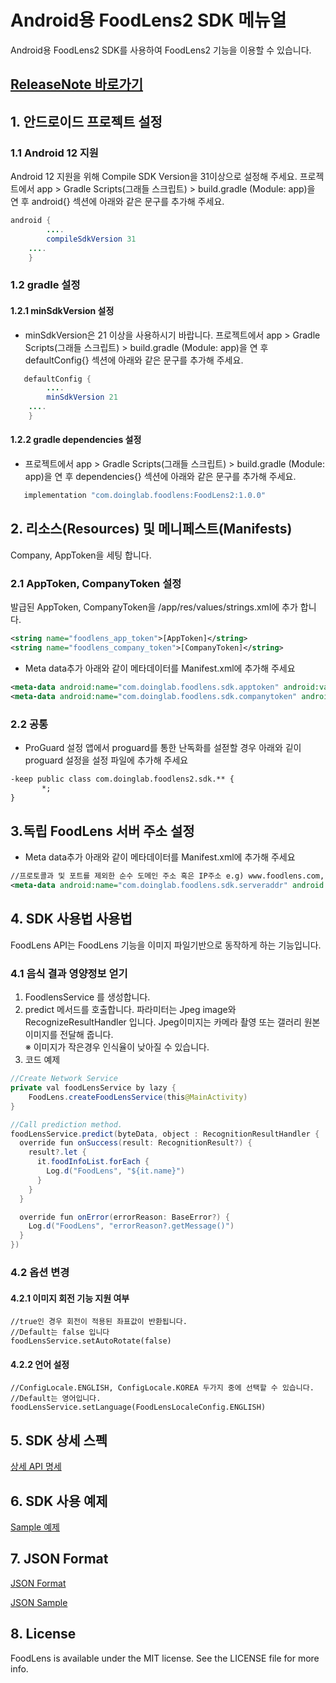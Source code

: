 # Android용 FoodLens2 SDK 메뉴얼

Android용 FoodLens2 SDK를 사용하여 FoodLens2 기능을 이용할 수 있습니다. 

## [ReleaseNote 바로가기](ReleaseNote.md)

## 1. 안드로이드 프로젝트 설정

### 1.1 Android 12 지원
Android 12 지원을 위해 Compile SDK Version을 31이상으로 설정해 주세요. 프로젝트에서 app > Gradle Scripts(그래들 스크립트) > build.gradle (Module: app)을 연 후 android{} 섹션에 아래와 같은 문구를 추가해 주세요.

```java
android {
        ....
        compileSdkVersion 31
	....       
    }
```

### 1.2 gradle 설정
#### 1.2.1 minSdkVersion 설정
- minSdkVersion은 21 이상을 사용하시기 바랍니다. 프로젝트에서 app > Gradle Scripts(그래들 스크립트) > build.gradle (Module: app)을 연 후 defaultConfig{} 섹션에 아래와 같은 문구를 추가해 주세요.
```java
   defaultConfig {
        ....
        minSdkVersion 21
	....       
    }
```
#### 1.2.2 gradle dependencies 설정
- 프로젝트에서 app > Gradle Scripts(그래들 스크립트) > build.gradle (Module: app)을 연 후 dependencies{} 섹션에 아래와 같은 문구를 추가해 주세요.
```java
   implementation "com.doinglab.foodlens:FoodLens2:1.0.0"
```

## 2. 리소스(Resources) 및 메니페스트(Manifests) 
Company, AppToken을 세팅 합니다.

### 2.1 AppToken, CompanyToken 설정
발급된 AppToken, CompanyToken을 /app/res/values/strings.xml에 추가 합니다.
```xml
<string name="foodlens_app_token">[AppToken]</string>
<string name="foodlens_company_token">[CompanyToken]</string>
```

* Meta data추가
아래와 같이 메타데이터를 Manifest.xml에 추가해 주세요
```xml
<meta-data android:name="com.doinglab.foodlens.sdk.apptoken" android:value="@string/foodlens_app_token"/> 
<meta-data android:name="com.doinglab.foodlens.sdk.companytoken" android:value="@string/foodlens_company_token"/> 
```

### 2.2 공통
* ProGuard 설정
앱에서 proguard를 통한 난독화를 설젇할 경우 아래와 깉이 proguard 설정을 설정 파일에 추가해 주세요
```xml
-keep public class com.doinglab.foodlens2.sdk.** {
       *;
}
```

## 3.독립 FoodLens 서버 주소 설정
 - Meta data추가 
   아래와 같이 메타데이터를 Manifest.xml에 추가해 주세요
```xml
//프로토콜과 및 포트를 제외한 순수 도메인 주소 혹은 IP주소 e.g) www.foodlens.com, 123.222.100.10
<meta-data android:name="com.doinglab.foodlens.sdk.serveraddr" android:value="[server_address]"/> 
```  

## 4. SDK 사용법 사용법
FoodLens API는 FoodLens 기능을 이미지 파일기반으로 동작하게 하는 기능입니다.

### 4.1 음식 결과 영양정보 얻기
1. FoodlensService 를 생성합니다.
2. predict 메서드를 호출합니다.
파라미터는 Jpeg image와 RecognizeResultHandler 입니다. 
Jpeg이미지는 카메라 촬영 또는 갤러리 원본 이미지를 전달해 줍니다.  
※ 이미지가 작은경우 인식율이 낮아질 수 있습니다.  
3. 코드 예제
```java
//Create Network Service
private val foodLensService by lazy {
    FoodLens.createFoodLensService(this@MainActivity)
}

//Call prediction method.
foodLensService.predict(byteData, object : RecognitionResultHandler {
  override fun onSuccess(result: RecognitionResult?) {
    result?.let {
      it.foodInfoList.forEach {
        Log.d("FoodLens", "${it.name}")
      }
    }
  }

  override fun onError(errorReason: BaseError?) {
    Log.d("FoodLens", "errorReason?.getMessage()")
  }
})
```

### 4.2 옵션 변경
#### 4.2.1 이미지 회전 기능 지원 여부
```
//true인 경우 회전이 적용된 좌표값이 반환됩니다.
//Default는 false 입니다
foodLensService.setAutoRotate(false)
```
#### 4.2.2 언어 설정
```
//ConfigLocale.ENGLISH, ConfigLocale.KOREA 두가지 중에 선택할 수 있습니다.
//Default는 영어입니다.
foodLensService.setLanguage(FoodLensLocaleConfig.ENGLISH)
```

## 5. SDK 상세 스펙  
[상세 API 명세](https://doinglab.github.io/foodlens2sdk/android/index.html)  

## 6. SDK 사용 예제 
[Sample 예제](SampleCode/)

## 7. JSON Format
[JSON Format](../JSON%20Format)

[JSON Sample](../JSON%20Sample)

## 8. License
FoodLens is available under the MIT license. See the LICENSE file for more info.
